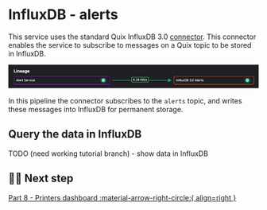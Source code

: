 # InfluxDB - alerts

This service uses the standard Quix InfluxDB 3.0 [connector](../../connectors/index.md). This connector enables the service to subscribe to messages on a Quix topic to be stored in InfluxDB.

![InfluxDB raw data pipeline segment](./images/influxdb-alerts-pipeline-segment.png)

In this pipeline the connector subscribes to the `alerts` topic, and writes these messages into InfluxDB for permanent storage.


## Query the data in InfluxDB

TODO (need working tutorial branch) - show data in InfluxDB


## 🏃‍♀️ Next step

[Part 8 - Printers dashboard :material-arrow-right-circle:{ align=right }](./printers-dashboard.md)
